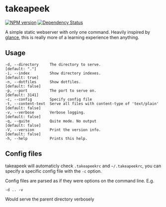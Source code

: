 takeapeek
=========
[![NPM version](https://badge.fury.io/js/takeapeek.png)](http://badge.fury.io/js/takeapeek) [![Dependency Status](https://gemnasium.com/giodamelio/takeapeek.png)](https://gemnasium.com/giodamelio/takeapeek)

A simple static webserver with only one command. Heavily inspired by [glance](https://github.com/jarofghosts/glance), this is really more of a learning experience then anything.

Usage
-----

    -d, --directory     The directory to serve.                            [default: "."]
    -i, --index         Show directory indexes.                            [default: true]
    -n, --dotfiles      Show dotfiles.                                     [default: false]
    -p, --port          The port to serve on.                              [default: 3141]
    -c, --config        Specify config file                              
    -t, --content-text  Serve all files with content-type of 'text/plain'  [default: false]
    -v, --verbose       Verbose logging.                                   [default: false]
    -q, --quite         Quite mode. No output                              [default: false]
    -V, --version       Print the version info.                            [default: false]
    -h, --help          Prints this help.

Config files
------------

takeapeek will automaticly check `.takeapeekrc` and `~/.takeapeekrc`, you can specify a specific config file with the `-c` option.

Config files are parsed as if they were options on the command line. E.g.

    -d .. -v

Would serve the parent directory verbosely
